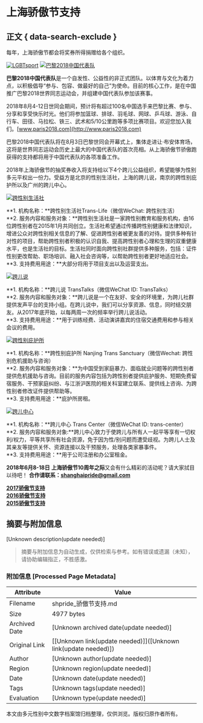 # 上海骄傲节支持

## 正文 { data-search-exclude }


每年，上海骄傲节都会将奖券所得捐赠给各个组织。

[![LGBTsport](https://shpride.com/wp-content/uploads/2018/05/LGBTsport-150x150.jpg)](https://shpride.com/wp-content/uploads/2018/05/LGBTsport.jpg) [![巴黎2018中国代表队](https://shpride.com/wp-content/uploads/2019/02/Paris-Gay-Games.png)](https://shpride.com/wp-content/uploads/2018/05/LGBTsport.jpg)

**巴黎2018中国代表队**是一个自发性、公益性的非正式团队。以体育与文化为着力点，以积极倡导“参与、包容、做最好的自己”为使命。目前的核心工作，是在中国推广巴黎2018世界同志运动会，并组建中国代表队参加该赛事。

2018年8月4-12日世同会期间，预计将有超过100名中国选手来巴黎比赛、参与、分享和享受快乐时光。他们将参加篮球、排球、羽毛球、网球、乒乓球、游泳、自行车、田径、马拉松、铁三、武术和5/10公里跑等多项比赛项目。欢迎您加入我们。[www.paris2018.com](http://www.paris2018.com)

巴黎2018中国代表队将在8月3日巴黎世同会开幕式上，集体走进让·布安体育场，这将是世界同志运动会历史上最大的中国代表队的首次亮相。从上海骄傲节骄傲跑获得的支持都将用于中国代表队的各项准备工作。

2018年上海骄傲节的抽奖券收入将支持给以下4个跨儿公益组织，希望能够为性别多元平权出一份力。受益方是北京的性别生活社，上海的跨儿说，南京的跨性别庇护所以及广州的跨儿中心。

[![跨性别生活社](https://shpride.com/wp-content/uploads/2018/05/translife-150x150.jpg)](https://shpride.com/wp-content/uploads/2018/05/translife.jpg)

**1. 机构名称：**跨性别生活社Trans-Life（微信WeChat: 跨性别生活）  
**2. 服务内容和服务对象：**跨性别生活社是一家跨性别教育和服务机构，由16位跨性别者在2015年1月共同创立。生活社希望通过传播跨性别健康和法律知识，增进公众对跨性别相关信息的了解、促进跨性别者被更友善的对待。提供多种有针对性的项目，帮助跨性别者积极的认识自我、提高跨性别者心理和生理的双重健康水平，也是生活社的目标。生活社同时面向跨性别社群提供多种服务，包括：证件性别更改帮助、职场培训、融入社会咨询等，以帮助跨性别者更好地适应社会。  
**3. 支持费用用途：**大部分将用于项目支出以及运营支出。  

[![跨儿说](https://shpride.com/wp-content/uploads/2018/05/transtalks-150x150.jpg)](https://shpride.com/wp-content/uploads/2018/05/transtalks.jpg)

**1. 机构名称：**跨儿说 TransTalks（微信WeChat ID: TransTalks）  
**2. 服务内容和服务对象：**跨儿说是一个在友好、安全的环境里，为跨儿社群提供发声平台的支持小组。在跨儿说中，我们可以分享资源、信息，同时结交朋友。从2017年底开始，以每两周一次的频率举行跨儿说活动。  
**3. 支持费用用途：**用于训练经费、活动演讲嘉宾的住宿交通费用和参与相关会议的费用。  

[![跨性别庇护所](https://shpride.com/wp-content/uploads/2017/05/logo-trans.jpg)](https://shpride.com/wp-content/uploads/2017/05/logo-trans.jpg)

**1. 机构名称：**跨性别庇护所 Nanjing Trans Sanctuary（微信Wechat: 跨性别危机援助与咨询）  
**2. 服务内容和服务对象：**为中国受到家庭暴力、面临就业问题等的跨性别者提供危机援助与咨询。目前的服务内容包括为跨性别者提供庇护服务、短期免费留宿服务、干预家庭纠纷、与江浙沪医院的相关科室建立联系、提供线上咨询、为跨性别者修改证件提供帮助等。  
**3. 支持费用用途：**庇护所房租。  

[![跨儿中心](https://shpride.com/wp-content/uploads/2018/05/transcenter-150x150.jpg)](https://shpride.com/wp-content/uploads/2018/05/transcenter.jpg)

**1. 机构名称：**跨儿中心 Trans Center（微信WeChat ID: trans-center）  
**2. 服务内容和服务对象:**跨儿中心致力于使跨儿与所有人一起平等享有一切权利/权力，平等共享所有社会资源，免于因为性/别问题而遭受歧视。为跨儿人士及其亲友等提供关怀、资源连接以及干预服务，处理各类家暴事件。  
**3. 支持费用用途：**用于公司注册和办公室租金。

**2018年6月8-18日** **上海骄傲节10周年之际**又会有什么精彩的活动呢？请大家拭目以待吧！ **合作请联系：[shanghaipride@gmail.com](mailto:shanghaipride@gmail.com)**

**[2017骄傲节支持](https://shpride.com/beneficiaries2017/)**  
**[2016骄傲节支持](https://shpride.com/beneficiaries2016/)**  
**[2015骄傲节支持](https://shpride.com/beneficiaries2015/)**  
<!-- tcd_original_link https://shpride.com/beneficiaries2018/?lang=zh -->


## 摘要与附加信息

<!-- tcd_abstract -->
[Unknown description(update needed)]
<!-- tcd_abstract_end -->

> 摘要与附加信息为自动生成，仅供检索与参考。如有错误或遗漏（未知），请协助编辑指正，不胜感激。

### 附加信息 [Processed Page Metadata]

| Attribute       | Value                                  |
|-----------------|----------------------------------------|
| Filename        | shpride_骄傲节支持.md                             |
| Size            | 4977 bytes                           |
| Archived Date   | [Unknown archived date(update needed)]                             |
| Original Link   | [[Unknown link(update needed)]]([Unknown link(update needed)])                       |
| Author          | [Unknown author(update needed)]                               |
| Region          | [Unknown region(update needed)]                               |
| Date            | [Unknown date(update needed)]                                 |
| Tags            | [Unknown tags(update needed)]                                 |
| Evaluation            | [Unknown type(update needed)]                                 |
<!-- tcd_table_end -->

本文由多元性别中文数字档案馆归档整理，仅供浏览。版权归原作者所有。
